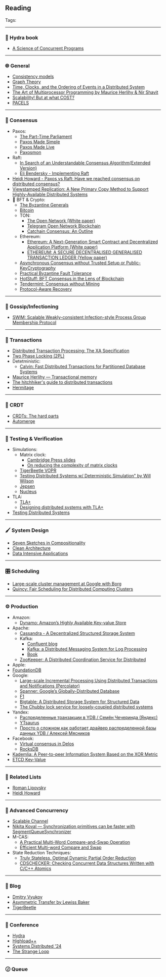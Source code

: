 ## Reading
Tags:
***
### 🐲 Hydra book
+ [A Science of Concurrent Programs](https://lamport.azurewebsites.net/tla/science.pdf)
***
### 🌐 General
+ [Consistency models](https://jepsen.io/consistency)
+ [Graph Theory](https://logic.pdmi.ras.ru/~dvk/graphs_dk.pdf)
+ [Time, Clocks, and the Ordering of Events in a Distributed System](https://lamport.azurewebsites.net/pubs/time-clocks.pdf)
+ [The Art of Multiprocessor Programming by Maurice Herlihy & Nir Shavit](https://github.com/amilajack/reading/blob/master/Computer_Science/The%20Art%20of%20Multiprocessor%20Programming.pdf)
+ [Scalability! But at what COST?](https://www.usenix.org/system/files/conference/hotos15/hotos15-paper-mcsherry.pdf)
+ [PACELS](https://uwaterloo.ca/distributed-algorithms-systems-lab/sites/default/files/uploads/files/proving_pacelc.pdf)
***
### 🤝 Consensus
+ Paxos:
  + [The Part-Time Parliament](https://lamport.azurewebsites.net/pubs/lamport-paxos.pdf)
  + [Paxos Made Simple](https://lamport.azurewebsites.net/pubs/paxos-simple.pdf)
  + [Paxos Made Live](https://www.cs.utexas.edu/users/lorenzo/corsi/cs380d/papers/paper2-1.pdf)
  + [Paxosmon](https://vadosware.io/post/paxosmon-gotta-concensus-them-all/)
+ Raft:
  + [In Search of an Understandable Consensus Algorithm(Extended Version)](https://raft.github.io/raft.pdf)
  + [Eli Bendersky - Implementing Raft](https://eli.thegreenplace.net/2020/implementing-raft-part-0-introduction/)
+ [Heidi Howard - Paxos vs Raft: Have we reached consensus on distributed consensus?](https://youtu.be/0K6kt39wyH0?si=KyWtwr-w3g7vqG69)
+ [Viewstamped Replication: A New Primary Copy Method to Support Highly-Available Distributed Systems](https://pmg.csail.mit.edu/papers/vr.pdf)
+ 💸 BFT & Crypto:
  + [The Byzantine Generals](https://lamport.azurewebsites.net/pubs/the-byz-generals.pdf)
  + [Bitcoin](https://bitcoin.org/bitcoin.pdf)
  + TON:
    + [The Open Network (White paper)](https://docs.ton.org/ton.pdf)
    + [Telegram Open Network Blockchain](https://docs.ton.org/tblkch.pdf)
    + [Catchain Consensus: An Outline](https://docs.ton.org/catchain.pdf)
  + Ethereum:
    + [Ethereum: A Next-Generation Smart Contract and Decentralized Application Platform (White paper)](https://ethereum.org/content/whitepaper/whitepaper-pdf/Ethereum_Whitepaper_-_Buterin_2014.pdf)
    + [ETHEREUM: A SECURE DECENTRALISED GENERALISED TRANSACTION LEDGER (Yellow paper)](https://ethereum.github.io/yellowpaper/paper.pdf)
  + [Asynchronous Consensus without Trusted Setup or Public-KeyCryptography](https://eprint.iacr.org/2024/677.pdf)
  + [Practical Byzantine Fault Tolerance](https://pmg.csail.mit.edu/papers/osdi99.pdf)
  + [HotStuff: BFT Consensus in the Lens of Blockchain](https://arxiv.org/pdf/1803.05069)
  + [Tendermint: Consensus without Mining](https://tendermint.com/static/docs/tendermint.pdf)
  + [Protocol-Aware Recovery](https://www.usenix.org/system/files/conference/fast18/fast18-alagappan.pdf)
***
### 🤫 Gossip/Infectioning
+ [SWIM: Scalable Weakly-consistent Infection-style Process Group Membership Protocol](https://www.cs.cornell.edu/projects/Quicksilver/public_pdfs/SWIM.pdf)
***
### 💯 Transactions
+ [Distributed Transaction Processing: The XA Specification](https://pubs.opengroup.org/onlinepubs/009680699/toc.pdf)
+ [Two Phase Locking (2PL)](https://www.microsoft.com/en-us/research/wp-content/uploads/2016/05/chapter3.pdf)
+ Detetministic:
  + [Calvin: Fast Distributed Transactions for Partitioned Database Systems](https://cs.yale.edu/homes/thomson/publications/calvin-sigmod12.pdf)
+ [Maurice Herlihy — Transactional memory](https://youtu.be/EGlcl1rGj1E?si=gqhJJekdXqux0rwy)
+ [The hitchhiker's guide to distributed transactions](https://youtu.be/sD5L5Utlq5g?si=GHlKolJ-ve8LH5rk)
+ [Hermitage](https://github.com/ept/hermitage)
***
### 👥 CRDT
+ [CRDTs: The hard parts](https://youtu.be/PMVBuMK_pJY?si=SJGG6rrkz_rRFLVV)
+ [Automerge](https://github.com/automerge/automerge-classic)
***
### 🔬 Testing & Verification
+ Simulations:
  + Matrix clock:
    + [Cambridge Press slides](https://www.cs.uic.edu/~ajayk/Chapter3.pdf)
    + [On reducing the complexity of matrix clocks](https://arxiv.org/pdf/cs/0309042)
  + [TigerBeetle VOPR](https://tigerbeetle.com/blog/2023-07-11-we-put-a-distributed-database-in-the-browser)
  + [Testing Distributed Systems w/ Deterministic Simulation" by Will Wilson](https://youtu.be/4fFDFbi3toc?si=VT3fsqLI2XSOPfu6)
  + [Jepsen](https://jepsen.io/)
  + [Nucleus](https://dropbox.tech/infrastructure/-testing-our-new-sync-engine)
+ TLA:
  + [TLA+](https://lamport.azurewebsites.net/tla/tla.html)
  + [Designing distributed systems with TLA+](https://youtu.be/2PIgZ6hd-6I?si=xXzjjl1-VrJvfU06)
+ [Testing Distributed Systems](https://asatarin.github.io/testing-distributed-systems/)
***
### 🖌️ System Design
+ [Seven Sketches in Compositionality](https://arxiv.org/pdf/1803.05316)
+ [Clean Architecture](https://github.com/GunterMueller/Books-3/blob/master/Clean%20Architecture%20A%20Craftsman%20Guide%20to%20Software%20Structure%20and%20Design.pdf)
+ [Data Intensive Applications](https://github.com/lafengnan/ebooks-1/blob/master/Designing%20Data%20Intensive%20Applications.pdf)
***
### 🎛️ Scheduling
+ [Large-scale cluster management at Google with Borg](https://static.googleusercontent.com/media/research.google.com/en//pubs/archive/43438.pdf)
+ [Quincy: Fair Scheduling for Distributed Computing Clusters](https://www.sigops.org/s/conferences/sosp/2009/papers/isard-sosp09.pdf)
***
### ⚙️ Production
+ Amazon:
  + [Dynamo: Amazon’s Highly Available Key-value Store](https://www.allthingsdistributed.com/files/amazon-dynamo-sosp2007.pdf)
+ Apache:
  + [Cassandra - A Decentralized Structured Storage System](https://www.cs.cornell.edu/projects/ladis2009/papers/lakshman-ladis2009.pdf)
  + Kafka:
      + [Confluent blog](https://www.confluent.io/blog/)
      + [Kafka: a Distributed Messaging System for Log Processing](https://notes.stephenholiday.com/Kafka.pdf)
      + [Book](https://book.huihoo.com/pdf/confluent-kafka-definitive-guide-complete.pdf)
  + [ZooKeeper: A Distributed Coordination Service for Distributed](https://zookeeper.apache.org/doc/r3.2.2/zookeeperOver.pdf)
+ Apple:
+ [FoundationDB](https://www.foundationdb.org/files/fdb-paper.pdf)
+ Google:
  + [Large-scale Incremental Processing Using Distributed Transactions and Notifications (Percolator)](https://storage.googleapis.com/gweb-research2023-media/pubtools/pdf/36726.pdf)
  + [Spanner: Google’s Globally-Distributed Database](https://research.google.com/archive/spanner-osdi2012.pdf)
  + [F1](https://static.googleusercontent.com/media/research.google.com/en//pubs/archive/41344.pdf)
  + [Bigtable: A Distributed Storage System for Structured Data](https://storage.googleapis.com/gweb-research2023-media/pubtools/pdf/68a74a85e1662fe02ff3967497f31fda7f32225c.pdf)
  + [The Chubby lock service for loosely-coupled distributed systems](https://research.google.com/archive/chubby-osdi06.pdf)
+ Yandex:
  + [Распределенные транзакции в YDB / Семён Чечеринда (Яндекс)](https://youtu.be/8AR1u5OZIm8?si=PFz6sznlm2lLj_xc)
  + [YTsaurus](https://ytsaurus.tech/docs/en/)
  + [Просто о сложном как работает драйвер распределенной базы данных YDB / Алексей Мясников](https://youtu.be/bbdk2UGkWR8?si=63REowfjWR9gqqaP)
+ Facebook:
  + [Virtual consensus in Delos](https://research.facebook.com/file/534538337798875/Virtual-Consensus-in-Delos.pdf)
  + [RocksDB](https://www.usenix.org/system/files/fast21-dong.pdf)
+ [Kademlia: A Peer-to-peer Information System Based on the XOR Metric](https://pdos.csail.mit.edu/~petar/papers/maymounkov-kademlia-lncs.pdf)
+ [ETCD Key-Value](https://etcd.io/)
***
### 📜 Related Lists
+ [Roman Lipovsky](https://gitlab.com/Lipovsky/awesome-distsys)
+ [Heidi Howard](https://github.com/heidihoward/distributed-consensus-reading-list)
***
### 🔱 Advanced Concurrency
+ [Scalable Channel](https://arxiv.org/pdf/2211.04986)
+ [Nikita Koval — Synchronization primitives can be faster with SegmentQueueSynchronizer](https://youtu.be/2uxsNJ0TdIM?si=6V3TPxjHoXJlRXW6)
+ M-CAS:
    + [A Practical Multi-Word Compare-and-Swap Operation](https://www.cl.cam.ac.uk/research/srg/netos/papers/2002-casn.pdf)
    + [Efficient Multi-word Compare and Swap](https://arxiv.org/pdf/2008.02527)
+ State Reduction Techniques:
    + [Truly Stateless, Optimal Dynamic Partial Order Reduction](https://plv.mpi-sws.org/genmc/popl2022-trust.pdf)
    + [CDSCHECKER: Checking Concurrent Data Structures Written with C/C++ Atomics](http://demsky.eecs.uci.edu/publications/c11modelcheck.pdf)
***
### 📰 Blog
+ [Dmitry Vyukov](https://www.1024cores.net/)
+ [Asymmetric Transfer by Lewiss Baker](https://lewissbaker.github.io/)
+ [TigerBeetle](https://tigerbeetle.com/blog)
***
### 🌟 Conference
+ [Hydra](https://hydraconf.com/)
+ [Highload++](https://highload.ru/)
+ [Systems Distributed '24](https://systemsdistributed.com/)
+ [The Strange Loop](https://www.thestrangeloop.com/index.html)
***
### 🕜 Queue
